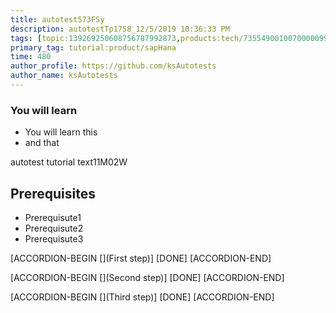 ```yaml
---
title: autotest573FSy
description: autotestTp1758_12/5/2019 10:36:33 PM
tags: [topic:139269250608756787992873,products:tech/73554900100700000996,tutorial:experience/advanced]
primary_tag: tutorial:product/sapHana
time: 480
author_profile: https://github.com/ksAutotests
author_name: ksAutotests
---
```

### You will learn
- You will learn this
- and that

autotest tutorial text11M02W

## Prerequisites
- Prerequisute1
- Prerequisute2
- Prerequisute3

[ACCORDION-BEGIN [](First step)]
[DONE]
[ACCORDION-END]

[ACCORDION-BEGIN [](Second step)]
[DONE]
[ACCORDION-END]

[ACCORDION-BEGIN [](Third step)]
[DONE]
[ACCORDION-END]

